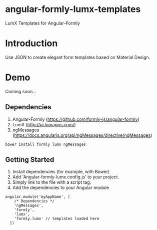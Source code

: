 angular-formly-lumx-templates
=============================

LumX Templates for Angular-Formly

# Introduction

Use JSON to create elegant form templates based on Material Design. 

# Demo

Coming soon...

## Dependencies

1. Angular-Formly (https://github.com/formly-js/angular-formly)
2. LumX (http://ui.lumapps.com/)
3. ngMessages (https://docs.angularjs.org/api/ngMessages/directive/ngMessages)

<pre><code>bower install formly lumx ngMessages</code></pre>

## Getting Started

1. Install dependencies (for example, with Bower)
2. Add 'Angular-formly-lumx.config.js' to your project.
2. Simply link to the file with a script tag.
3. Add the dependencies to your Angular module

<pre><code>angular.module('myAppName', [
    /* Dependencies */
    'ngMessages',
    'formly',
    'lumx',
    'formly.lumx' // templates loaded here
  ])</code></pre>
